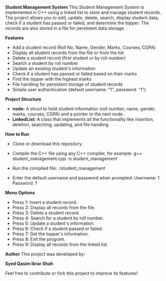 **Student Management System**
This Student Management System is implemented in C++ using a linked list to store and manage student records. The project allows you to add, update, delete, search, display student data, check if a student has passed or failed, and determine the topper. The records are also stored in a file for persistent data storage.

**Features**

  - Add a student record (Roll No, Name, Gender, Marks, Courses, CGPA)
  - Display all student records from the file or from the list
  - Delete a student record (first student or by roll number)
  - Search a student by roll number
  - Update an existing student's information
  - Check if a student has passed or failed based on their marks
  - Find the topper with the highest marks
  - File handling for persistent storage of student records
  - Simple user authentication (default username: "1", password: "1")

**Project Structure**
- **node:** A struct to hold student information (roll number, name, gender, marks, courses, CGPA) and a pointer to the next node.
- **LinkedList:** A class that implements all the functionality like insertion, deletion, searching, updating, and file handling.

**How to Run**
- Clone or download this repository.
- Compile the C++ file using any C++ compiler, for example:
    g++ student_management.cpp -o student_management
  
- Run the compiled file:
    ./student_management
  
- Enter the default username and password when prompted:
    Username: 1
    Password: 1

**Menu Options**
  - Press 1: Insert a student record.
  - Press 2: Display all records from the file.
  - Press 3: Delete a student record.
  - Press 4: Search for a student by roll number.
  - Press 5: Update a student's information.
  - Press 6: Check if a student passed or failed.
  - Press 7: Get the topper's information.
  - Press 8: Exit the program.
  - Press 9: Display all records from the linked list.

**Author**
This project was developed by:

**Syed Qasim Ibrar Shah**

Feel free to contribute or fork this project to improve its features!
